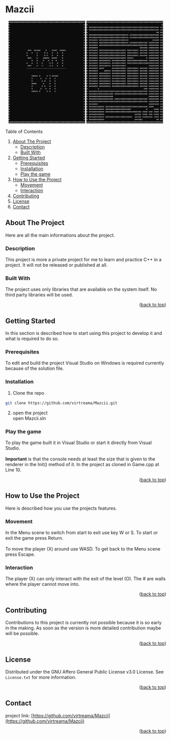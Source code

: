 <a name="readme-top"></a>
# Mazcii

<!-- Screenshots -->
<p align="center">
    <img src="/Screenshot/screenshot_1.jpg?raw=true" width="240" height="320" />
    <img src="/Screenshot/screenshot_2.jpg?raw=true" width="240" height="320" />
</p>

<!-- TABLE OF CONTENTS -->
<summary>Table of Contents</summary>
<ol>
  <li>
    <a href="#about-the-project">About The Project</a>
    <ul>
      <li><a href="#description">Description</a></li>
      <li><a href="#built-with">Built With</a></li>
    </ul>
  </li>
  <li>
    <a href="#getting-started">Getting Started</a>
    <ul>
      <li><a href="#prerequisites">Prerequisites</a></li>
      <li><a href="#installation">Installation</a></li>
      <li><a href="#play-the-game">Play the game</a></li>
    </ul>
  </li>
  <li><a href="#how-to-use-the-project">How to Use the Project</a>
    <ul>
      <li><a href="#movement">Movement</a></li>
      <li><a href="#interaction">Interaction</a></li>
    </ul>
  </li>
  <li><a href="#contributing">Contributing</a></li>
  <li><a href="#license">License</a></li>
  <li><a href="#contact">Contact</a></li>
</ol>
  
<!-- ABOUT THE PROJECT -->
## About The Project
Here are all the main informations about the project.

### Description
This project is more a private project for me to learn and practice C++ in a project. It will not be released or published at all.

### Built With
The project uses only libraries that are available on the system itself. No third party libraries will be used.

<p align="right">(<a href="#readme-top">back to top</a>)</p>

<!-- GETTING STARTED -->
## Getting Started
In this section is described how to start using this project to develop it and what is required to do so.

### Prerequisites
To edit and build the project Visual Studio on Windows is required currently because of the solution file.

### Installation
1. Clone the repo
```sh
git clone https://github.com/virtreama/Mazcii.git
```
2. open the project<br>
open Mazcii.sln

### Play the game
To play the game built it in Visual Studio or start it directly from Visual Studio.<br><br>
<b>Important</b> is that the console needs at least the size that is given to the renderer in the Init() method of it. In the project as cloned in Game.cpp at Line 10.

<p align="right">(<a href="#readme-top">back to top</a>)</p>

<!-- HOW TO USE THE PROJECT -->
## How to Use the Project
Here is described how you use the projects features.

### Movement
In the Menu scene to switch from start to exit use key W or S. To start or exit the game press Return.<br><br>
To move the player (X) around use WASD. To get back to the Menu scene press Escape.

### Interaction
The player (X) can only interact with the exit of the level (O). The # are walls where the player cannot move into.

<p align="right">(<a href="#readme-top">back to top</a>)</p>

<!-- CONTRIBUTING -->
## Contributing

Contributions to this project is currently not possible because it is so early in the making. As soon as the version is more detailed contribution maybe will be possible.

<p align="right">(<a href="#readme-top">back to top</a>)</p>

<!-- LICENSE -->
## License

Distributed under the GNU Affero General Public License v3.0 License. See `License.txt` for more information.

<p align="right">(<a href="#readme-top">back to top</a>)</p>

<!-- CONTACT -->
## Contact

project link: [https://github.com/virtreama/Mazcii](https://github.com/virtreama/Mazcii)

<p align="right">(<a href="#readme-top">back to top</a>)</p>
